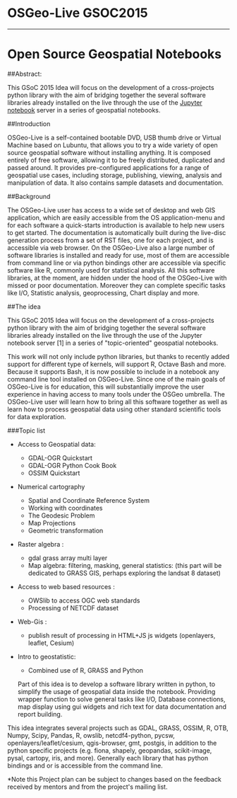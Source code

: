 # OSGeo-Live GSOC2015

---

# Open Source Geospatial Notebooks

##Abstract:

   This GSoC 2015 Idea will focus on the development of a cross-projects python library with the aim of bridging together the several software libraries already installed on the live through the use of the  [Jupyter notebook](http://jupyter.org) server in a series of geospatial notebooks. 

##Introduction
  
  OSGeo-Live is a self-contained bootable DVD, USB thumb drive or Virtual Machine based on Lubuntu, that allows you to try a wide variety of open source geospatial software without installing anything. It is composed entirely of free software, allowing it to be freely distributed, duplicated and passed around. It provides pre-configured applications for a range of geospatial use cases, including storage, publishing, viewing, analysis and manipulation of data. It also contains sample datasets and documentation.
  

##Background
 
   The OSGeo-Live user has access to a wide set of desktop and web GIS application, which are easily accessible from the OS application-menu and for each software a quick-starts introduction is available to help new users to get started. 
   The documentation is automatically built during the live-disc generation process from a set of RST files, one for each project, and is accessible via web browser. 
   On the OSGeo-Live also a large number of software libraries is installed and ready for use, most of them are accessible from command line or via python bindings other are accessible via specific software like R, commonly used for statistical analysis. All this software libraries, at the  moment, are hidden under the hood of the OSGeo-Live with missed or poor documentation. Moreover they can complete specific tasks like I/O, Statistic analysis, geoprocessing, Chart display and more.
 
##The idea
  
  This GSoC 2015 Idea will focus on the development of a cross-projects python library with the aim of bridging together the several software libraries already installed on the live through the use of the Jupyter notebook server [1] in a series of "topic-oriented" geospatial notebooks.
 
  This work will not only include python libraries, but thanks to recently added support for different type of kernels, will support R, Octave Bash and more. Because it supports Bash, it is now possible to include in a notebook any command line tool installed on OSGeo-Live. Since one of the main goals of OSGeo-Live is for education, this will substantially improve the user experience in having access to many tools under the OSGeo umbrella. The OSGeo-Live user will learn how to bring all this software together as well as learn how to process geospatial data using other standard scientific tools for data exploration.
 

###Topic list
* Access to Geospatial data:
    * GDAL-OGR Quickstart
    * GDAL-OGR Python Cook Book
    * OSSIM Quickstart
* Numerical cartography
    * Spatial and Coordinate Reference System
    * Working with coordinates
    * The Geodesic Problem
    * Map Projections
    * Geometric transformation
* Raster algebra :
    * gdal grass array multi layer
    * Map algebra: filtering, masking, general statistics: (this part will be dedicated to GRASS GIS, perhaps exploring the landsat 8 dataset)
* Access to web based resources :
    * OWSlib to access OGC web standards
    * Processing of NETCDF dataset
* Web-Gis :
    * publish result of processing in HTML+JS  js widgets (openlayers, leaflet, Cesium)
* Intro to geostatistic:
    * Combined use of R, GRASS and Python 
 

  Part of this idea is to develop a software library written in python, to simplify the usage of geospatial data inside the notebook. Providing wrapper function to solve general tasks like I/O, Database connections, map display using gui widgets and rich text for data documentation and report building.
 
This idea integrates several projects such as GDAL, GRASS, OSSIM, R, OTB, Numpy, Scipy, Pandas, R, owslib, netcdf4-python, pycsw, openlayers/leaflet/cesium, qgis-browser, gmt, postgis, in addition to the python specific projects (e.g. fiona, shapely, geopandas, scikit-image, pysal, cartopy, iris, and more). Generally each library that has python bindings and or is accessible from the command line.


*Note this Project plan can be subject to changes based on the feedback received by mentors and from the project's mailing list.
